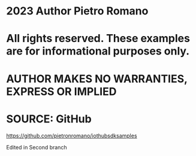# 2023 Author Pietro Romano
# All rights reserved. These examples are for informational purposes only. 
# AUTHOR MAKES NO WARRANTIES, EXPRESS OR IMPLIED


# SOURCE:  GitHub
https://github.com/pietronromano/iothubsdksamples


Edited in Second branch
